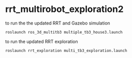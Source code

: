 # rrt_multirobot_exploration2

to run the the updated RRT and Gazebo simulation
```
roslaunch ros_3d_multitb3 multiple_tb3_house3.launch
```


to run the updated RRT exploration
```
roslaunch rrt_exploration multi_tb3_exploration.launch
```
